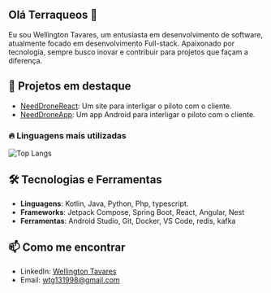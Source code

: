 ## Olá Terraqueos 👋
Eu sou Wellington Tavares, um entusiasta em desenvolvimento de software, atualmente focado em desenvolvimento Full-stack. Apaixonado por tecnologia, sempre busco inovar e contribuir para projetos que façam a diferença.

## 🌟 Projetos em destaque
- [NeedDroneReact](https://github.com/Joannegton/needDrone_front): Um site para interligar o piloto com o cliente.
- [NeedDroneApp](https://github.com/Joannegton/NeedDroneApp): Um app Android para interligar o piloto com o cliente.


### 🔥 Linguagens mais utilizadas
![Top Langs](https://github-readme-stats.vercel.app/api/top-langs/?username=joannegton&layout=compact&hide=css,html&theme=dracula)

## 🛠️ Tecnologias e Ferramentas
- **Linguagens**: Kotlin, Java, Python, Php, typescript.
- **Frameworks**: Jetpack Compose, Spring Boot, React, Angular, Nest
- **Ferramentas**: Android Studio, Git, Docker, VS Code, redis, kafka

## 📫 Como me encontrar
- LinkedIn: [Wellington Tavares](https://www.linkedin.com/in/wellington-tavares-galbarini-21b915a9/)
- Email: wtg131998@gmail.com
